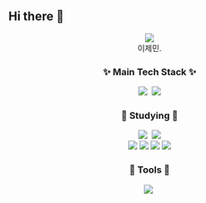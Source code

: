 ## Hi there 👋

<!--
**GJeMin/GJeMin** is a ✨ _special_ ✨ repository because its `README.md` (this file) appears on your GitHub profile.

Here are some ideas to get you started:

- 🔭 I’m currently working on ...
- 🌱 I’m currently learning ...
- 👯 I’m looking to collaborate on ...
- 🤔 I’m looking for help with ...
- 💬 Ask me about ...
- 📫 How to reach me: ...
- 😄 Pronouns: ...
- ⚡ Fun fact: ...
-->

<div align="center">
<img src="https://capsule-render.vercel.app/api?type=waving&color=auto&height=300&section=header&text=Welcome%20To%20Gemini&fontSize=90&animaion=twinkling" />
  <div>
   이제민.
     </div>
      <h3 align="center">✨ Main Tech Stack ✨</h3>
      <div align="center">
        <img src="https://img.shields.io/badge/Unity-20232a.svg?style=for-the-badge&logo=unity&logoColor=#FFFFFF" />&nbsp
         <img src="https://img.shields.io/badge/c%23-512BD4?style=for-the-badge&logo=csharp&logoColor=white" />
      </div>
     
   <div>
     <h3>🌱 Studying 🌱</h3>
         <img src="https://img.shields.io/badge/Unrealengine-20232a.svg?style=for-the-badge&logo=unrealengine&logoColor=#0E1128" />&nbsp
         <img src="https://img.shields.io/badge/python-3776AB?style=for-the-badge&logo=python&logoColor=white"/>               
   </div>
   <div>
       <img src="https://img.shields.io/badge/-ReactJs-61DAFB?logo=react&logoColor=white&style=for-the-badge"/>
      <img src ="https://shields.io/badge/JavaScript-F7DF1E?logo=JavaScript&logoColor=000&style=for-the-badge"/>
      <img src="https://img.shields.io/badge/HTML-FFA500?style=for-the-badge&logo=html5&logoColor=white"/>
     <img src="https://img.shields.io/badge/CSS-1572B6?style=for-the-badge&logo=css3&logoColor=white"/>
   </div>
   <div>
     <h3>🌱 Tools 🌱</h3>
         <img src="https://img.shields.io/badge/Rider-E34F26.svg?style=for-the-badge&logo=rider&logoColor=#000000" />&nbsp
   </div>
  
</div>
